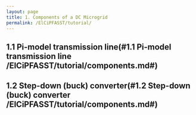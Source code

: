 ```yaml
---
layout: page
title: 1. Components of a DC Microgrid
permalink: /ElCiPFASST/tutorial/
---
```


## 1.1 Pi-model transmission line(#1.1 Pi-model transmission line /ElCiPFASST/tutorial/components.md#)

## 1.2 Step-down (buck) converter(#1.2 Step-down (buck) converter /ElCiPFASST/tutorial/components.md#)
